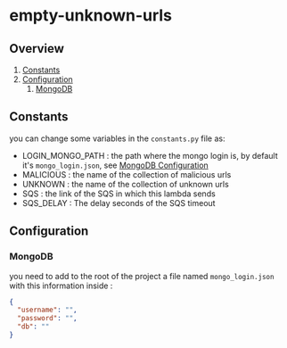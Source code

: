 # empty-unknown-urls

## Overview

1. [Constants](#constants)
2. [Configuration](#configuration)
    1. [MongoDB](#mongodb)

## Constants

you can change some variables in the `constants.py` file as:
- LOGIN_MONGO_PATH : the path where the mongo login is, by default it's `mongo_login.json`, see [MongoDB Configuration](#mongodb)
- MALICIOUS : the name of the collection of malicious urls
- UNKNOWN : the name of the collection of unknown urls
- SQS : the link of the SQS in which this lambda sends
- SQS_DELAY : The delay seconds of the SQS timeout

## Configuration

### MongoDB

you need to add to the root of the project a file named `mongo_login.json` with this information inside :
```json
{
  "username": "",
  "password": "",
  "db": ""
}
```